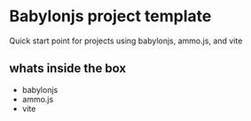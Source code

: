 # Babylonjs project template
Quick start point for projects using babylonjs, ammo.js, and vite


## whats inside the box
- babylonjs
- ammo.js
- vite